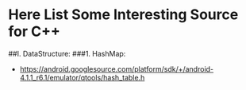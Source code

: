 # Here List Some Interesting Source for C++

##I. DataStructure:
###1. HashMap:
- https://android.googlesource.com/platform/sdk/+/android-4.1.1_r6.1/emulator/qtools/hash_table.h
